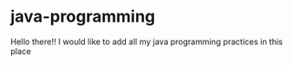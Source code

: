 # java-programming

Hello there!! I would like to add all my java programming practices in this place
